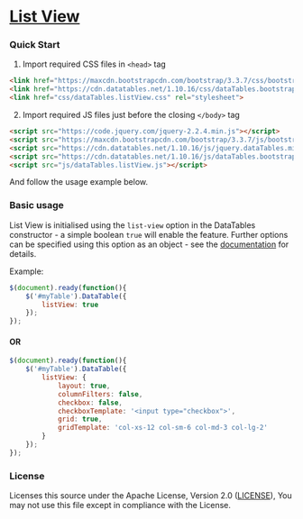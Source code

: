 # [List View](http://jeradrutnam.github.io/DataTables-ListView/)

### Quick Start

1. Import required CSS files in `<head>` tag
```html
<link href="https://maxcdn.bootstrapcdn.com/bootstrap/3.3.7/css/bootstrap.min.css" rel="stylesheet">
<link href="https://cdn.datatables.net/1.10.16/css/dataTables.bootstrap.min.css" rel="stylesheet">
<link href="css/dataTables.listView.css" rel="stylesheet">
```
2. Import required JS files just before the closing `</body>` tag
```html
<script src="https://code.jquery.com/jquery-2.2.4.min.js"></script>
<script src="https://maxcdn.bootstrapcdn.com/bootstrap/3.3.7/js/bootstrap.min.js"></script>
<script src="https://cdn.datatables.net/1.10.16/js/jquery.dataTables.min.js"></script>
<script src="https://cdn.datatables.net/1.10.16/js/dataTables.bootstrap.min.js"></script>
<script src="js/dataTables.listView.js"></script>
```
And follow the usage example below.

### Basic usage

List View is initialised using the `list-view` option in the DataTables constructor - a simple boolean `true` will enable the feature. Further options can be specified using this option as an object - see the [documentation](http://jeradrutnam.com/DataTables-ListView/) for details.

Example:

```js
$(document).ready(function(){
    $('#myTable').DataTable({
    	listView: true
    });
});
```

#### OR

```js
$(document).ready(function(){
    $('#myTable').DataTable({
    	listView: {
            layout: true,
            columnFilters: false,
            checkbox: false,
            checkboxTemplate: '<input type="checkbox">',
            grid: true,
            gridTemplate: 'col-xs-12 col-sm-6 col-md-3 col-lg-2'
        }
    });
});
```
### License

Licenses this source under the Apache License, Version 2.0 ([LICENSE](LICENSE)), You may not use this file except in compliance with the License.
